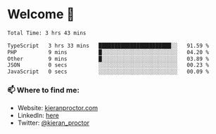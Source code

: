 # Welcome 🦘

<!--START_SECTION:waka-->

```txt
Total Time: 3 hrs 43 mins

TypeScript   3 hrs 33 mins   ███████████████████████░░   91.59 %
PHP          9 mins          █░░░░░░░░░░░░░░░░░░░░░░░░   04.20 %
Other        9 mins          █░░░░░░░░░░░░░░░░░░░░░░░░   03.89 %
JSON         0 secs          ░░░░░░░░░░░░░░░░░░░░░░░░░   00.23 %
JavaScript   0 secs          ░░░░░░░░░░░░░░░░░░░░░░░░░   00.09 %
```

<!--END_SECTION:waka-->

### 📫 Where to find me:

-   Website: [kieranproctor.com](https://kieranproctor.com/)
-   LinkedIn: [here](https://www.linkedin.com/in/kieran-proctor-086b5a159/)
-   Twitter: [@kieran_proctor](https://twitter.com/kieran_proctor)

